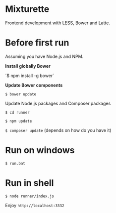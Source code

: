 Mixturette
==========

Frontend development with LESS, Bower and Latte.

Before first run
================

Assuming you have Node.js and NPM.

**Install globally Bower**

´$ npm install -g bower´

**Update Bower components**

`$ bower update`

Update Node.js packages and Composer packages

`$ cd runner`

`$ npm update`

`$ composer update` (depends on how do you have it)

Run on windows
==============

`$ run.bat`

Run in shell
============

`$ node runner/index.js`

Enjoy `http://localhost:3332`